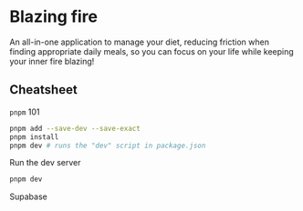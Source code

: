 # Blazing fire

An all-in-one application to manage your diet, reducing friction when finding appropriate daily meals, so you can focus on your life while keeping your inner fire blazing!

## Cheatsheet

`pnpm` 101

```bash
pnpm add --save-dev --save-exact
pnpm install
pnpm dev # runs the "dev" script in package.json
```

Run the dev server

```bash
pnpm dev
```

Supabase


